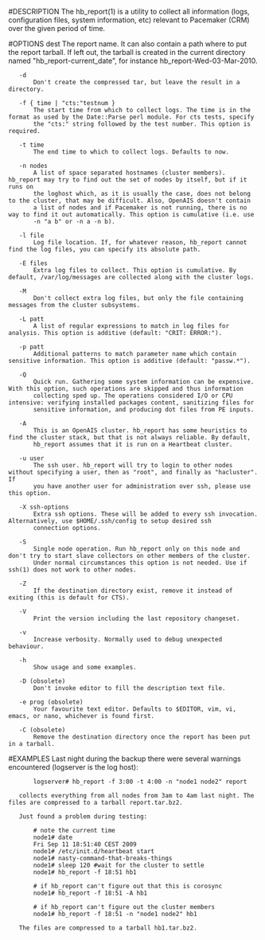 #DESCRIPTION
       The hb_report(1) is a utility to collect all information (logs, configuration files, system information, etc) relevant to Pacemaker
       (CRM) over the given period of time.

#OPTIONS
       dest
           The report name. It can also contain a path where to put the report tarball. If left out, the tarball is created in the current
           directory named "hb_report-current_date", for instance hb_report-Wed-03-Mar-2010.

       -d
           Don't create the compressed tar, but leave the result in a directory.

       -f { time | "cts:"testnum }
           The start time from which to collect logs. The time is in the format as used by the Date::Parse perl module. For cts tests, specify
           the "cts:" string followed by the test number. This option is required.

       -t time
           The end time to which to collect logs. Defaults to now.

       -n nodes
           A list of space separated hostnames (cluster members). hb_report may try to find out the set of nodes by itself, but if it runs on
           the loghost which, as it is usually the case, does not belong to the cluster, that may be difficult. Also, OpenAIS doesn't contain
           a list of nodes and if Pacemaker is not running, there is no way to find it out automatically. This option is cumulative (i.e. use
           -n "a b" or -n a -n b).

       -l file
           Log file location. If, for whatever reason, hb_report cannot find the log files, you can specify its absolute path.

       -E files
           Extra log files to collect. This option is cumulative. By default, /var/log/messages are collected along with the cluster logs.

       -M
           Don't collect extra log files, but only the file containing messages from the cluster subsystems.

       -L patt
           A list of regular expressions to match in log files for analysis. This option is additive (default: "CRIT: ERROR:").

       -p patt
           Additional patterns to match parameter name which contain sensitive information. This option is additive (default: "passw.*").

       -Q
           Quick run. Gathering some system information can be expensive. With this option, such operations are skipped and thus information
           collecting sped up. The operations considered I/O or CPU intensive: verifying installed packages content, sanitizing files for
           sensitive information, and producing dot files from PE inputs.

       -A
           This is an OpenAIS cluster. hb_report has some heuristics to find the cluster stack, but that is not always reliable. By default,
           hb_report assumes that it is run on a Heartbeat cluster.

       -u user
           The ssh user. hb_report will try to login to other nodes without specifying a user, then as "root", and finally as "hacluster". If
           you have another user for administration over ssh, please use this option.

       -X ssh-options
           Extra ssh options. These will be added to every ssh invocation. Alternatively, use $HOME/.ssh/config to setup desired ssh
           connection options.

       -S
           Single node operation. Run hb_report only on this node and don't try to start slave collectors on other members of the cluster.
           Under normal circumstances this option is not needed. Use if ssh(1) does not work to other nodes.

       -Z
           If the destination directory exist, remove it instead of exiting (this is default for CTS).

       -V
           Print the version including the last repository changeset.

       -v
           Increase verbosity. Normally used to debug unexpected behaviour.

       -h
           Show usage and some examples.

       -D (obsolete)
           Don't invoke editor to fill the description text file.

       -e prog (obsolete)
           Your favourite text editor. Defaults to $EDITOR, vim, vi, emacs, or nano, whichever is found first.

       -C (obsolete)
           Remove the destination directory once the report has been put in a tarball.

#EXAMPLES
       Last night during the backup there were several warnings encountered (logserver is the log host):

           logserver# hb_report -f 3:00 -t 4:00 -n "node1 node2" report

       collects everything from all nodes from 3am to 4am last night. The files are compressed to a tarball report.tar.bz2.

       Just found a problem during testing:

           # note the current time
           node1# date
           Fri Sep 11 18:51:40 CEST 2009
           node1# /etc/init.d/heartbeat start
           node1# nasty-command-that-breaks-things
           node1# sleep 120 #wait for the cluster to settle
           node1# hb_report -f 18:51 hb1

           # if hb_report can't figure out that this is corosync
           node1# hb_report -f 18:51 -A hb1

           # if hb_report can't figure out the cluster members
           node1# hb_report -f 18:51 -n "node1 node2" hb1

       The files are compressed to a tarball hb1.tar.bz2.

